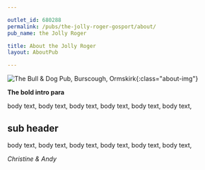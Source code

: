 ```yaml
---

outlet_id: 680288
permalink: /pubs/the-jolly-roger-gosport/about/
pub_name: the Jolly Roger

title: About the Jolly Roger
layout: AboutPub

---
```

		
	
![The Bull & Dog Pub, Burscough, Ormskirk](/pubs/680268_the_bull_and_dog_inn/assets/bullanddogfrontage.jpg){:class="about-img"}

**The bold intro para**

body text, body text, body text, body text, body text, body text,  


## sub header
				
body text, body text, body text, body text, body text, body text,  

*Christine &amp; Andy*
		








